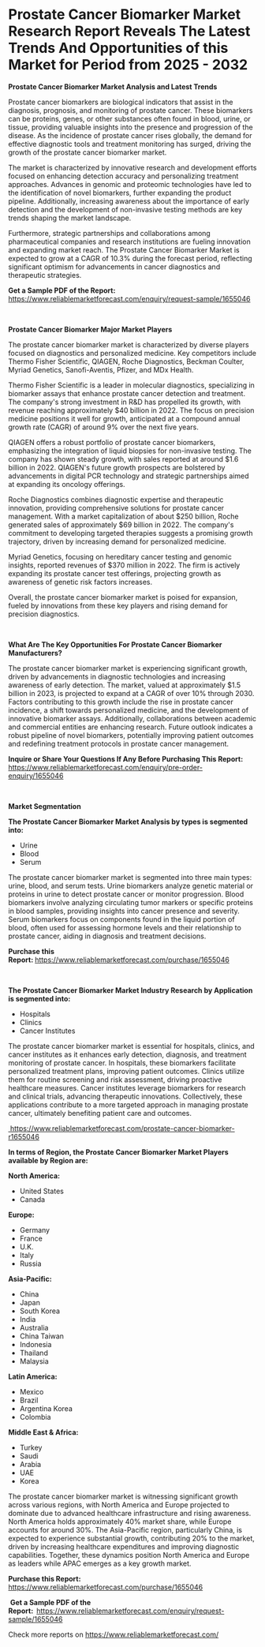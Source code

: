<p><h1>Prostate Cancer Biomarker Market Research Report Reveals The Latest Trends And Opportunities of this Market for Period from 2025 - 2032</h1></p><p><strong>Prostate Cancer Biomarker Market Analysis and Latest Trends</strong></p>
<p><p>Prostate cancer biomarkers are biological indicators that assist in the diagnosis, prognosis, and monitoring of prostate cancer. These biomarkers can be proteins, genes, or other substances often found in blood, urine, or tissue, providing valuable insights into the presence and progression of the disease. As the incidence of prostate cancer rises globally, the demand for effective diagnostic tools and treatment monitoring has surged, driving the growth of the prostate cancer biomarker market.</p><p>The market is characterized by innovative research and development efforts focused on enhancing detection accuracy and personalizing treatment approaches. Advances in genomic and proteomic technologies have led to the identification of novel biomarkers, further expanding the product pipeline. Additionally, increasing awareness about the importance of early detection and the development of non-invasive testing methods are key trends shaping the market landscape.</p><p>Furthermore, strategic partnerships and collaborations among pharmaceutical companies and research institutions are fueling innovation and expanding market reach. The Prostate Cancer Biomarker Market is expected to grow at a CAGR of 10.3% during the forecast period, reflecting significant optimism for advancements in cancer diagnostics and therapeutic strategies.</p></p>
<p><strong>Get a Sample PDF of the Report:&nbsp;</strong> <a href="https://www.reliablemarketforecast.com/enquiry/request-sample/1655046?utm_campaign=2999&utm_medium=2&utm_source=Github&utm_content=ia&utm_term=07032025&utm_id=prostate-cancer-biomarker">https://www.reliablemarketforecast.com/enquiry/request-sample/1655046</a></p>
<p>&nbsp;</p>
<p><strong>Prostate Cancer Biomarker Major Market Players</strong></p>
<p><p>The prostate cancer biomarker market is characterized by diverse players focused on diagnostics and personalized medicine. Key competitors include Thermo Fisher Scientific, QIAGEN, Roche Diagnostics, Beckman Coulter, Myriad Genetics, Sanofi-Aventis, Pfizer, and MDx Health.</p><p>Thermo Fisher Scientific is a leader in molecular diagnostics, specializing in biomarker assays that enhance prostate cancer detection and treatment. The company's strong investment in R&D has propelled its growth, with revenue reaching approximately $40 billion in 2022. The focus on precision medicine positions it well for growth, anticipated at a compound annual growth rate (CAGR) of around 9% over the next five years.</p><p>QIAGEN offers a robust portfolio of prostate cancer biomarkers, emphasizing the integration of liquid biopsies for non-invasive testing. The company has shown steady growth, with sales reported at around $1.6 billion in 2022. QIAGEN's future growth prospects are bolstered by advancements in digital PCR technology and strategic partnerships aimed at expanding its oncology offerings.</p><p>Roche Diagnostics combines diagnostic expertise and therapeutic innovation, providing comprehensive solutions for prostate cancer management. With a market capitalization of about $250 billion, Roche generated sales of approximately $69 billion in 2022. The company's commitment to developing targeted therapies suggests a promising growth trajectory, driven by increasing demand for personalized medicine.</p><p>Myriad Genetics, focusing on hereditary cancer testing and genomic insights, reported revenues of $370 million in 2022. The firm is actively expanding its prostate cancer test offerings, projecting growth as awareness of genetic risk factors increases.</p><p>Overall, the prostate cancer biomarker market is poised for expansion, fueled by innovations from these key players and rising demand for precision diagnostics.</p></p>
<p>&nbsp;</p>
<p><strong>What Are The Key Opportunities For Prostate Cancer Biomarker Manufacturers?</strong></p>
<p><p>The prostate cancer biomarker market is experiencing significant growth, driven by advancements in diagnostic technologies and increasing awareness of early detection. The market, valued at approximately $1.5 billion in 2023, is projected to expand at a CAGR of over 10% through 2030. Factors contributing to this growth include the rise in prostate cancer incidence, a shift towards personalized medicine, and the development of innovative biomarker assays. Additionally, collaborations between academic and commercial entities are enhancing research. Future outlook indicates a robust pipeline of novel biomarkers, potentially improving patient outcomes and redefining treatment protocols in prostate cancer management.</p></p>
<p><strong>Inquire or Share Your Questions If Any Before Purchasing This Report:</strong> <a href="https://www.reliablemarketforecast.com/enquiry/pre-order-enquiry/1655046?utm_campaign=2999&utm_medium=2&utm_source=Github&utm_content=ia&utm_term=07032025&utm_id=prostate-cancer-biomarker">https://www.reliablemarketforecast.com/enquiry/pre-order-enquiry/1655046</a></p>
<p>&nbsp;</p>
<p><strong>Market Segmentation</strong></p>
<p><strong>The Prostate Cancer Biomarker Market Analysis by types is segmented into:</strong></p>
<p><ul><li>Urine</li><li>Blood</li><li>Serum</li></ul></p>
<p><p>The prostate cancer biomarker market is segmented into three main types: urine, blood, and serum tests. Urine biomarkers analyze genetic material or proteins in urine to detect prostate cancer or monitor progression. Blood biomarkers involve analyzing circulating tumor markers or specific proteins in blood samples, providing insights into cancer presence and severity. Serum biomarkers focus on components found in the liquid portion of blood, often used for assessing hormone levels and their relationship to prostate cancer, aiding in diagnosis and treatment decisions.</p></p>
<p><strong>Purchase this Report:&nbsp;</strong><a href="https://www.reliablemarketforecast.com/purchase/1655046?utm_campaign=2999&utm_medium=2&utm_source=Github&utm_content=ia&utm_term=07032025&utm_id=prostate-cancer-biomarker">https://www.reliablemarketforecast.com/purchase/1655046</a></p>
<p>&nbsp;</p>
<p><strong>The Prostate Cancer Biomarker Market Industry Research by Application is segmented into:</strong></p>
<p><ul><li>Hospitals</li><li>Clinics</li><li>Cancer Institutes</li></ul></p>
<p><p>The prostate cancer biomarker market is essential for hospitals, clinics, and cancer institutes as it enhances early detection, diagnosis, and treatment monitoring of prostate cancer. In hospitals, these biomarkers facilitate personalized treatment plans, improving patient outcomes. Clinics utilize them for routine screening and risk assessment, driving proactive healthcare measures. Cancer institutes leverage biomarkers for research and clinical trials, advancing therapeutic innovations. Collectively, these applications contribute to a more targeted approach in managing prostate cancer, ultimately benefiting patient care and outcomes.</p></p>
<p><a href="https://www.reliablemarketforecast.com/prostate-cancer-biomarker-r1655046?utm_campaign=2999&utm_medium=2&utm_source=Github&utm_content=ia&utm_term=07032025&utm_id=prostate-cancer-biomarker">&nbsp;https://www.reliablemarketforecast.com/prostate-cancer-biomarker-r1655046</a></p>
<p><strong>In terms of Region, the Prostate Cancer Biomarker Market Players available by Region are:</strong></p>
<p>
    <p> <strong> North America: </strong>
        <ul>
            <li>United States</li>
            <li>Canada</li>
        </ul>
        </p> 
    <p> <strong> Europe: </strong>
        <ul>
            <li>Germany</li>
            <li>France</li>
            <li>U.K.</li>
            <li>Italy</li>
            <li>Russia</li>
        </ul>
        </p> 
    <p> <strong> Asia-Pacific: </strong>
        <ul>
            <li>China</li>
            <li>Japan</li>
            <li>South Korea</li>
            <li>India</li>
            <li>Australia</li>
            <li>China Taiwan</li>
            <li>Indonesia</li>
            <li>Thailand</li>
            <li>Malaysia</li>
        </ul>
        </p> 
    <p> <strong> Latin America: </strong>
        <ul>
            <li>Mexico</li>
            <li>Brazil</li>
            <li>Argentina Korea</li>
            <li>Colombia</li>
        </ul>
        </p> 
    <p> <strong> Middle East & Africa: </strong>
        <ul>
            <li>Turkey</li>
            <li>Saudi</li>
            <li>Arabia</li>
            <li>UAE</li>
            <li>Korea</li>
        </ul>
    </p>
    </p>
<p><p>The prostate cancer biomarker market is witnessing significant growth across various regions, with North America and Europe projected to dominate due to advanced healthcare infrastructure and rising awareness. North America holds approximately 40% market share, while Europe accounts for around 30%. The Asia-Pacific region, particularly China, is expected to experience substantial growth, contributing 20% to the market, driven by increasing healthcare expenditures and improving diagnostic capabilities. Together, these dynamics position North America and Europe as leaders while APAC emerges as a key growth market.</p></p>
<p><strong>Purchase this Report: </strong><a href="https://www.reliablemarketforecast.com/purchase/1655046?utm_campaign=2999&utm_medium=2&utm_source=Github&utm_content=ia&utm_term=07032025&utm_id=prostate-cancer-biomarker">https://www.reliablemarketforecast.com/purchase/1655046</a></p>
<p>&nbsp;<strong>Get a Sample PDF of the Report:&nbsp;&nbsp;</strong><a href="https://www.reliablemarketforecast.com/enquiry/request-sample/1655046?utm_campaign=2999&utm_medium=2&utm_source=Github&utm_content=ia&utm_term=07032025&utm_id=prostate-cancer-biomarker">https://www.reliablemarketforecast.com/enquiry/request-sample/1655046</a></p>
<p><strong></strong></p>
<p>Check more reports on <a href="https://www.reliablemarketforecast.com/?utm_campaign=2999&utm_medium=2&utm_source=Github&utm_content=ia&utm_term=07032025&utm_id=prostate-cancer-biomarker">https://www.reliablemarketforecast.com/</a></p>